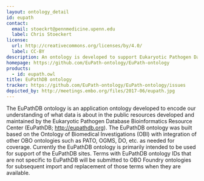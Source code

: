 ```yaml
---
layout: ontology_detail
id: eupath
contact:
  email: stoeckrt@pennmedicine.upenn.edu
  label: Chris Stoeckert
license:
  url: http://creativecommons.org/licenses/by/4.0/
  label: CC-BY
description: An ontology is developed to support Eukaryotic Pathogen Database Bioinformatics Resource Center sites (EuPathDB; http://eupathdb.org). 
homepage: https://github.com/EuPath-ontology/EuPath-ontology
products:
  - id: eupath.owl
title: EuPathDB ontology
tracker: https://github.com/EuPath-ontology/EuPath-ontology/issues
depicted_by: http://meetings.embo.org/files/2017-06/eupath.jpg
---
```


The EuPathDB ontology is an application ontology developed to encode our understanding of what data is about in the public resources developed and maintained by the Eukaryotic Pathogen Database Bioinformatics Resource Center (EuPathDB; http://eupathdb.org). The EuPathDB ontology was built based on the Ontology of Biomedical Investigations (OBI) with integration of other OBO ontologies such as PATO, OGMS, DO, etc. as needed for coverage. Currently the EuPathDB ontology is primarily intended to be used for support of the EuPathDB sites. Terms with EuPathDB ontology IDs that are not specific to EuPathDB will be submitted to OBO Foundry ontologies for subsequent import and replacement of those terms when they are available.
